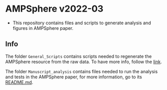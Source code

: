 # AMPSphere v2022-03

- This repository contains files and scripts to generate analysis and figures in AMPSphere
  paper.

## Info

The folder `General_Scripts` contains scripts needed to regenerate the AMPSphere resource from the
raw data. To have more info, follow the [link](Genera_Scripts/README.md).

The folder `Manuscript_analysis` contains files needed to run the analysis and tests in the AMPSphere paper,
for more information, go to its [README.md](Manuscript_Analysis/README.md).

